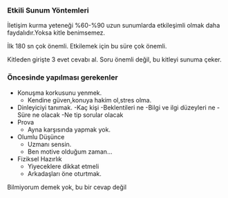 ### Etkili Sunum Yöntemleri

İletişim kurma yeteneği %60-%90
uzun sunumlarda etkileşimli olmak daha faydalıdır.Yoksa kitle benimsemez.

İlk 180 sn çok önemli. Etkilemek için bu süre çok önemli.

Kitleden girişte 3 evet cevabı al. Soru önemli değil, bu kitleyi sunuma çeker.

### Öncesinde yapılması gerekenler
- Konuşma korkusunu yenmek.
    - Kendine güven,konuya hakim ol,stres olma.
- Dinleyiciyi tanımak.
    -Kaç kişi
    -Beklentileri ne
    -Bilgi ve ilgi düzeyleri ne
    -Süre ne olacak
    -Ne tip sorular olacak
- Prova
    - Ayna karşısında yapmak yok.
- Olumlu Düşünce
    - Uzmanı sensin.
    - Ben motive olduğum zaman...
- Fiziksel Hazırlık
    - Yiyeceklere dikkat etmeli
    - Arkadaşları öne oturtmak.

Bilmiyorum demek yok, bu bir cevap değil